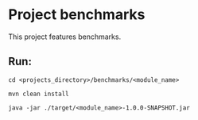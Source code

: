 # Project benchmarks
This project features benchmarks.

## Run:
```
cd <projects_directory>/benchmarks/<module_name>

mvn clean install

java -jar ./target/<module_name>-1.0.0-SNAPSHOT.jar
```
